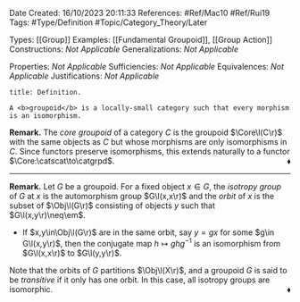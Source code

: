<div class="topSpace"></div>

Date Created: 16/10/2023 20:11:33
References: #Ref/Mac10 #Ref/Rui19
Tags: #Type/Definition #Topic/Category_Theory/Later

Types: [[Group]]
Examples: [[Fundamental Groupoid]], [[Group Action]]
Constructions: <i>Not Applicable</i>
Generalizations: <i>Not Applicable</i>

Properties: <i>Not Applicable</i>
Sufficiencies: <i>Not Applicable</i>
Equivalences: <i>Not Applicable</i>
Justifications: <i>Not Applicable</i>

``` ad-Definition
title: Definition.

A <b>groupoid</b> is a locally-small category such that every morphism is an isomorphism.

```

<b>Remark.</b> The <i>core groupoid</i> of a category $C$ is the groupoid $\Core\l(C\r)$ with the same objects as $C$ but whose morphisms are only isomorphisms in $C$. Since functors preserve isomorphisms, this extends naturally to a functor $\Core:\catscat\to\catgrpd$.<span style="float:right;">$\blacklozenge$</span>

---

<b>Remark.</b> Let $G$ be a groupoid. For a fixed object $x\in G$, the <i>isotropy group</i> of $G$ at $x$ is the automorphism group $G\l(x,x\r)$ and the <i>orbit</i> of $x$ is the subset of $\Obj\l(G\r)$ consisting of objects $y$ such that $G\l(x,y\r)\neq\em$.
* If $x,y\in\Obj\l(G\r)$ are in the same orbit, say $y=gx$ for some $g\in G\l(x,y\r)$, then the conjugate map $h\mapsto ghg^{-1}$ is an isomorphism from $G\l(x,x\r)$ to $G\l(y,y\r)$.

Note that the orbits of $G$ partitions $\Obj\l(X\r)$, and a groupoid $G$ is said to be <i>transitive</i> if it only has one orbit. In this case, all isotropy groups are isomorphic.<span style="float:right;">$\blacklozenge$</span>

